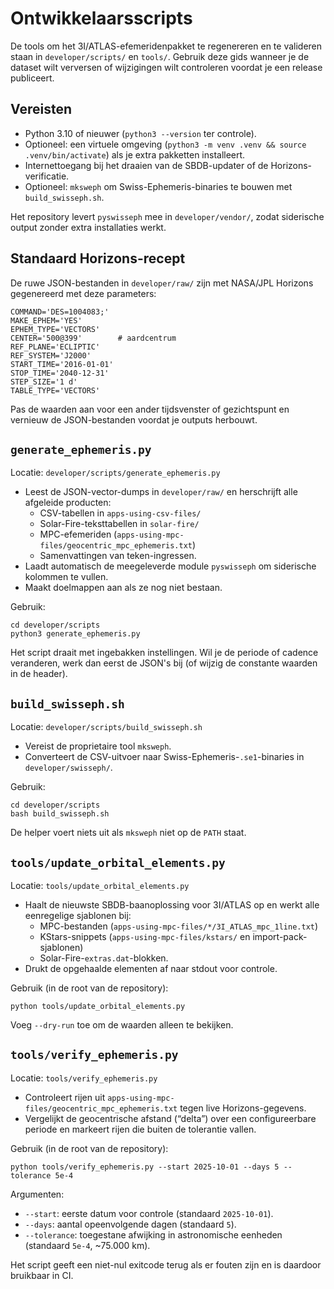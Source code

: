 # Ontwikkelaarsscripts

De tools om het 3I/ATLAS-efemeridenpakket te regenereren en te valideren staan in `developer/scripts/` en `tools/`. Gebruik deze gids wanneer je de dataset wilt verversen of wijzigingen wilt controleren voordat je een release publiceert.

## Vereisten
- Python 3.10 of nieuwer (`python3 --version` ter controle).
- Optioneel: een virtuele omgeving (`python3 -m venv .venv && source .venv/bin/activate`) als je extra pakketten installeert.
- Internettoegang bij het draaien van de SBDB-updater of de Horizons-verificatie.
- Optioneel: `mksweph` om Swiss-Ephemeris-binaries te bouwen met `build_swisseph.sh`.

Het repository levert `pyswisseph` mee in `developer/vendor/`, zodat siderische output zonder extra installaties werkt.

## Standaard Horizons-recept

De ruwe JSON-bestanden in `developer/raw/` zijn met NASA/JPL Horizons gegenereerd met deze parameters:

```
COMMAND='DES=1004083;'
MAKE_EPHEM='YES'
EPHEM_TYPE='VECTORS'
CENTER='500@399'        # aardcentrum
REF_PLANE='ECLIPTIC'
REF_SYSTEM='J2000'
START_TIME='2016-01-01'
STOP_TIME='2040-12-31'
STEP_SIZE='1 d'
TABLE_TYPE='VECTORS'
```

Pas de waarden aan voor een ander tijdsvenster of gezichtspunt en vernieuw de JSON-bestanden voordat je outputs herbouwt.

## `generate_ephemeris.py`
Locatie: `developer/scripts/generate_ephemeris.py`

- Leest de JSON-vector-dumps in `developer/raw/` en herschrijft alle afgeleide producten:
  - CSV-tabellen in `apps-using-csv-files/`
  - Solar-Fire-teksttabellen in `solar-fire/`
  - MPC-efemeriden (`apps-using-mpc-files/geocentric_mpc_ephemeris.txt`)
  - Samenvattingen van teken-ingressen.
- Laadt automatisch de meegeleverde module `pyswisseph` om siderische kolommen te vullen.
- Maakt doelmappen aan als ze nog niet bestaan.

Gebruik:

```
cd developer/scripts
python3 generate_ephemeris.py
```

Het script draait met ingebakken instellingen. Wil je de periode of cadence veranderen, werk dan eerst de JSON's bij (of wijzig de constante waarden in de header).

## `build_swisseph.sh`
Locatie: `developer/scripts/build_swisseph.sh`

- Vereist de proprietaire tool `mksweph`.
- Converteert de CSV-uitvoer naar Swiss-Ephemeris-`.se1`-binaries in `developer/swisseph/`.

Gebruik:

```
cd developer/scripts
bash build_swisseph.sh
```

De helper voert niets uit als `mksweph` niet op de `PATH` staat.

## `tools/update_orbital_elements.py`
Locatie: `tools/update_orbital_elements.py`

- Haalt de nieuwste SBDB-baanoplossing voor 3I/ATLAS op en werkt alle eenregelige sjablonen bij:
  - MPC-bestanden (`apps-using-mpc-files/*/3I_ATLAS_mpc_1line.txt`)
  - KStars-snippets (`apps-using-mpc-files/kstars/` en import-pack-sjablonen)
  - Solar-Fire-`extras.dat`-blokken.
- Drukt de opgehaalde elementen af naar stdout voor controle.

Gebruik (in de root van de repository):

```
python tools/update_orbital_elements.py
```

Voeg `--dry-run` toe om de waarden alleen te bekijken.

## `tools/verify_ephemeris.py`
Locatie: `tools/verify_ephemeris.py`

- Controleert rijen uit `apps-using-mpc-files/geocentric_mpc_ephemeris.txt` tegen live Horizons-gegevens.
- Vergelijkt de geocentrische afstand (“delta”) over een configureerbare periode en markeert rijen die buiten de tolerantie vallen.

Gebruik (in de root van de repository):

```
python tools/verify_ephemeris.py --start 2025-10-01 --days 5 --tolerance 5e-4
```

Argumenten:
- `--start`: eerste datum voor controle (standaard `2025-10-01`).
- `--days`: aantal opeenvolgende dagen (standaard `5`).
- `--tolerance`: toegestane afwijking in astronomische eenheden (standaard `5e-4`, ~75.000 km).

Het script geeft een niet-nul exitcode terug als er fouten zijn en is daardoor bruikbaar in CI.
